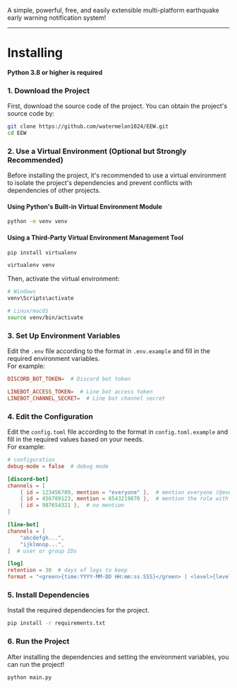 



 A simple, powerful, free, and easily extensible multi-platform earthquake early warning notification system!

 ---

# Installing
 **Python 3.8 or higher is required**

 ### 1. Download the Project
 First, download the source code of the project. You can obtain the project's source code by:
 ```bash
 git clone https://github.com/watermelon1024/EEW.git
 cd EEW
 ```

 ### 2. Use a Virtual Environment (Optional but Strongly Recommended)
 Before installing the project, it's recommended to use a virtual environment to isolate the project's dependencies and prevent conflicts with dependencies of other projects.
 #### Using Python's Built-in Virtual Environment Module
 ```bash
 python -m venv venv
 ```
 #### Using a Third-Party Virtual Environment Management Tool
 ```bash
 pip install virtualenv

 virtualenv venv
 ```
 Then, activate the virtual environment:
 ```bash
 # Windows
 venv\Scripts\activate

 # Linux/macOS
 source venv/bin/activate
 ```

 ### 3. Set Up Environment Variables
 Edit the `.env` file according to the format in `.env.example` and fill in the required environment variables.\
 For example:
 ```toml
 DISCORD_BOT_TOKEN=  # Discord bot token

 LINEBOT_ACCESS_TOKEN=  # Line bot access token
 LINEBOT_CHANNEL_SECRET=  # Line bot channel secret
 ```

 ### 4. Edit the Configuration
 Edit the `config.toml` file according to the format in `config.toml.example` and fill in the required values based on your needs.\
 For example:
 ```toml
 # configuration
 debug-mode = false  # debug mode

 [discord-bot]
 channels = [
     { id = 123456789, mention = "everyone" },  # mention everyone (@everyone)
     { id = 456789123, mention = 6543219870 },  # mention the role with ID `6543219870`
     { id = 987654321 },  # no mention
 ]

 [line-bot]
 channels = [
     "abcdefgh...",
     "ijklmnop...",
 ]  # user or group IDs

 [log]
 retention = 30  # days of logs to keep
 format = "<green>{time:YYYY-MM-DD HH:mm:ss.SSS}</green> | <level>{level: <8}</level> | <level>{message}</level>"  # log output format
 ```

 ### 5. Install Dependencies
 Install the required dependencies for the project.
 ```bash
 pip install -r requirements.txt
 ```

 ### 6. Run the Project
 After installing the dependencies and setting the environment variables, you can run the project!
 ```bash
 python main.py
 ```



